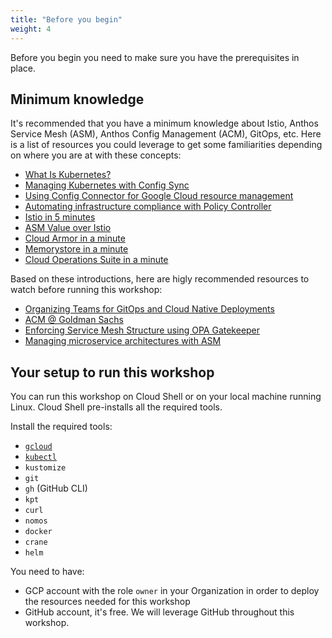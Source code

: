 ```yaml
---
title: "Before you begin"
weight: 4
---
```

Before you begin you need to make sure you have the prerequisites in place.

## Minimum knowledge

It's recommended that you have a minimum knowledge about Istio, Anthos Service Mesh (ASM), Anthos Config Management (ACM), GitOps, etc. Here is a list of resources you could leverage to get some familiarities depending on where you are at with these concepts:
- [What Is Kubernetes?](https://youtu.be/WxuvwSPSgXA)
- [Managing Kubernetes with Config Sync](https://youtu.be/_MrHbQKbPDY)
- [Using Config Connector for Google Cloud resource management](https://youtu.be/3lAOr2XdAh4)
- [Automating infrastructure compliance with Policy Controller](https://youtu.be/unu6pw5gGo0)
- [Istio in 5 minutes](https://youtu.be/hkR1M6qwpnw)
- [ASM Value over Istio](https://youtu.be/XKYUm0-eUyw)
- [Cloud Armor in a minute](https://youtu.be/fbEubYDGLYY)
- [Memorystore in a minute](https://youtu.be/ra3Vow3-HHg)
- [Cloud Operations Suite in a minute](https://youtu.be/5j8LfmRhHKQ)

Based on these introductions, here are higly recommended resources to watch before running this workshop:
- [Organizing Teams for GitOps and Cloud Native Deployments](https://youtu.be/Kl4-f1d_viY)
- [ACM @ Goldman Sachs](https://youtu.be/5ENId064XLo)
- [Enforcing Service Mesh Structure using OPA Gatekeeper](https://youtu.be/90RHTBinAFU)
- [Managing microservice architectures with ASM](https://youtu.be/OeevDBEDAIA)

## Your setup to run this workshop

You can run this workshop on Cloud Shell or on your local machine running Linux. Cloud Shell pre-installs all the required tools.

Install the required tools:
- [`gcloud`](https://cloud.google.com/sdk/docs/install)
- [`kubectl`](https://kubernetes.io/docs/tasks/tools/#kubectl)
- `kustomize`
- `git`
- `gh` (GitHub CLI)
- `kpt`
- `curl`
- `nomos`
- `docker`
- `crane`
- `helm`

You need to have:
- GCP account with the role `owner` in your Organization in order to deploy the resources needed for this workshop
- GitHub account, it's free. We will leverage GitHub throughout this workshop.